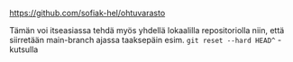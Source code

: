 https://github.com/sofiak-hel/ohtuvarasto

Tämän voi itseasiassa tehdä myös yhdellä lokaalilla repositoriolla niin, että siirretään main-branch ajassa taaksepäin esim. `git reset --hard HEAD^` -kutsulla
